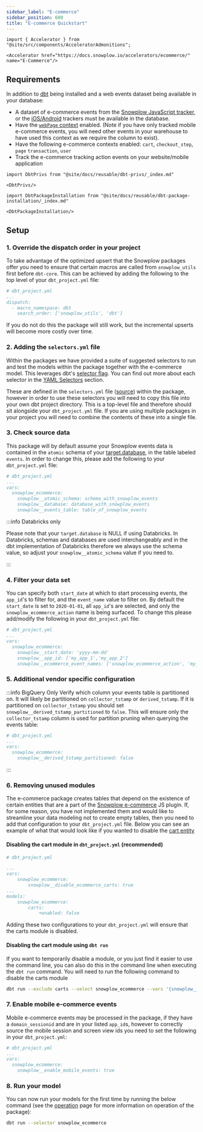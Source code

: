```yaml
---
sidebar_label: "E-commerce"
sidebar_position: 600
title: "E-commerce Quickstart"
---
```


```mdx-code-block
import { Accelerator } from "@site/src/components/AcceleratorAdmonitions";

<Accelerator href="https://docs.snowplow.io/accelerators/ecommerce/" name="E-Commerce"/>
```

## Requirements

In addition to [dbt](https://github.com/dbt-labs/dbt) being installed and a web events dataset being available in your database:

- A dataset of e-commerce events from the [Snowplow JavaScript tracker](/docs/collecting-data/collecting-from-own-applications/javascript-trackers/javascript-tracker/index.md), or the [iOS/Android](/docs/collecting-data/collecting-from-own-applications/mobile-trackers/tracking-events/ecommerce-tracking/index.md) trackers must be available in the database.
- Have the [`webPage` context](/docs/collecting-data/collecting-from-own-applications/javascript-trackers/javascript-tracker/javascript-tracker-v3/tracker-setup/initialization-options/index.md#adding-predefined-contexts) enabled. (Note if you have only tracked mobile e-commerce events, you will need other events in your warehouse to have used this context as we require the column to exist).
- Have the following e-commerce contexts enabled: `cart`, `checkout_step`, `page` `transaction`, `user`
- Track the e-commerce tracking action events on your website/mobile application

```mdx-code-block
import DbtPrivs from "@site/docs/reusable/dbt-privs/_index.md"

<DbtPrivs/>
```

```mdx-code-block
import DbtPackageInstallation from "@site/docs/reusable/dbt-package-installation/_index.md"

<DbtPackageInstallation/>
```

## Setup

### 1. Override the dispatch order in your project
To take advantage of the optimized upsert that the Snowplow packages offer you need to ensure that certain macros are called from `snowplow_utils` first before `dbt-core`. This can be achieved by adding the following to the top level of your `dbt_project.yml` file:

```yml
# dbt_project.yml
...
dispatch:
  - macro_namespace: dbt
    search_order: ['snowplow_utils', 'dbt']
```

If you do not do this the package will still work, but the incremental upserts will become more costly over time.

### 2. Adding the `selectors.yml` file

Within the packages we have provided a suite of suggested selectors to run and test the models within the package together with the e-commerce model. This leverages dbt's [selector flag](https://docs.getdbt.com/reference/node-selection/syntax). You can find out more about each selector in the [YAML Selectors](/docs/modeling-your-data/modeling-your-data-with-dbt/dbt-operation/index.md#yaml-selectors) section.

These are defined in the `selectors.yml` file ([source](https://github.com/snowplow/dbt-snowplow-ecommerce/blob/main/selectors.yml)) within the package, however in order to use these selectors you will need to copy this file into your own dbt project directory. This is a top-level file and therefore should sit alongside your `dbt_project.yml` file. If you are using multiple packages in your project you will need to combine the contents of these into a single file.

### 3. Check source data

This package will by default assume your Snowplow events data is contained in the `atomic` schema of your [target.database](https://docs.getdbt.com/docs/running-a-dbt-project/using-the-command-line-interface/configure-your-profile), in the table labeled `events`. In order to change this, please add the following to your `dbt_project.yml` file:

```yml
# dbt_project.yml
...
vars:
  snowplow_ecommerce:
    snowplow__atomic_schema: schema_with_snowplow_events
    snowplow__database: database_with_snowplow_events
    snowplow__events_table: table_of_snowplow_events
```

:::info Databricks only

Please note that your `target.database` is NULL if using Databricks. In Databricks, schemas and databases are used interchangeably and in the dbt implementation of Databricks therefore we always use the schema value, so adjust your `snowplow__atomic_schema` value if you need to.

:::

### 4. Filter your data set

You can specify both `start_date` at which to start processing events, the `app_id`'s to filter for, and the `event_name` value to filter on. By default the `start_date` is set to `2020-01-01`, all `app_id`'s are selected, and only the `snowplow_ecommerce_action` name is being surfaced. To change this please add/modify the following in your `dbt_project.yml` file:

```yml
# dbt_project.yml
...
vars:
  snowplow_ecommerce:
    snowplow__start_date: 'yyyy-mm-dd'
    snowplow__app_id: ['my_app_1','my_app_2']
    snowplow__ecommerce_event_names: ['snowplow_ecommerce_action', 'my_custom_ecommerce_event']
```
### 5. Additional vendor specific configuration

:::info BigQuery Only
Verify which column your events table is partitioned on. It will likely be partitioned on `collector_tstamp` or `derived_tstamp`. If it is partitioned on `collector_tstamp` you should set `snowplow__derived_tstamp_partitioned` to `false`. This will ensure only the `collector_tstamp` column is used for partition pruning when querying the events table:

```yml
# dbt_project.yml
...
vars:
  snowplow_ecommerce:
    snowplow__derived_tstamp_partitioned: false
```

:::

### 6. Removing unused modules

The e-commerce package creates tables that depend on the existence of certain entities that are a part of the [Snowplow e-commerce](/docs/collecting-data/collecting-from-own-applications/javascript-trackers/javascript-tracker/javascript-tracker-v3/plugins/snowplow-ecommerce/index.md) JS plugin. If, for some reason, you have not implemented them and would like to streamline your data modeling not to create empty tables, then you need to add that configuration to your `dbt_project.yml` file. Below you can see an example of what that would look like if you wanted to disable the [cart entity](/docs/collecting-data/collecting-from-own-applications/javascript-trackers/javascript-tracker/javascript-tracker-v3/plugins/snowplow-ecommerce/index.md#cart-entity)

#### Disabling the cart module in `dbt_project.yml` (recommended)

```yml
# dbt_project.yml

...
vars:
    snowplow_ecommerce:
        snowplow__disable_ecommerce_carts: true
...
models:
    snowplow_ecommerce:
        carts:
            +enabled: false
```

Adding these two configurations to your `dbt_project.yml` will ensure that the carts module is disabled.

#### Disabling the cart module using `dbt run`
If you want to temporarily disable a module, or you just find it easier to use the command line, you can also do this in the command line when executing the `dbt run` command. You will need to run the following command to disable the carts module

```bash
dbt run --exclude carts --select snowplow_ecommerce --vars '{snowplow__disable_ecommerce_carts: true}'
```

### 7. Enable mobile e-commerce events
Mobile e-commerce events may be processed in the package, if they have a `domain_sessionid` and are in your listed `app_id`s, however to correctly source the mobile session and screen view ids you need to set the following in your `dbt_project.yml`:

```yml
# dbt_project.yml
...
vars:
  snowplow_ecommerce:
    snowplow__enable_mobile_events: true
```

### 8. Run your model

You can now run your models for the first time by running the below command (see the [operation](/docs/modeling-your-data/modeling-your-data-with-dbt/dbt-operation/index.md) page for more information on operation of the package):

```bash
dbt run --selector snowplow_ecommerce
```
